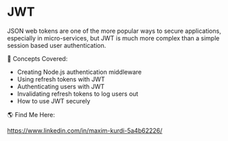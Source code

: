 # JWT

JSON web tokens are one of the more popular ways to secure applications, especially in micro-services,
but JWT is much more complex than a simple session based user authentication.

🧠 Concepts Covered:

- Creating Node.js authentication middleware
- Using refresh tokens with JWT
- Authenticating users with JWT
- Invalidating refresh tokens to log users out
- How to use JWT securely

🌎 Find Me Here:

https://www.linkedin.com/in/maxim-kurdi-5a4b62226/
